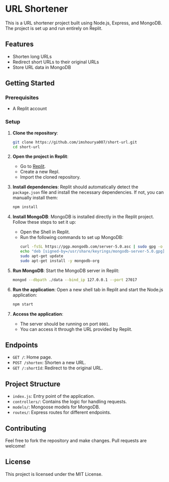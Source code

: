 # URL Shortener

This is a URL shortener project built using Node.js, Express, and MongoDB. The project is set up and run entirely on Replit.

## Features

- Shorten long URLs
- Redirect short URLs to their original URLs
- Store URL data in MongoDB

## Getting Started

### Prerequisites

- A Replit account

### Setup

1. **Clone the repository**:
    ```bash
    git clone https://github.com/imshourya007/short-url.git
    cd short-url
    ```

2. **Open the project in Replit**:
    - Go to [Replit](https://replit.com/).
    - Create a new Repl.
    - Import the cloned repository.

3. **Install dependencies**:
    Replit should automatically detect the `package.json` file and install the necessary dependencies. If not, you can manually install them:
    ```bash
    npm install
    ```

4. **Install MongoDB**:
    MongoDB is installed directly in the Replit project. Follow these steps to set it up:

    - Open the Shell in Replit.
    - Run the following commands to set up MongoDB:
        ```bash
        curl -fsSL https://pgp.mongodb.com/server-5.0.asc | sudo gpg -o /usr/share/keyrings/mongodb-server-5.0.gpg --dearmor
        echo "deb [signed-by=/usr/share/keyrings/mongodb-server-5.0.gpg] http://repo.mongodb.org/apt/ubuntu focal/mongodb-org/5.0 multiverse" | sudo tee /etc/apt/sources.list.d/mongodb-org-5.0.list
        sudo apt-get update
        sudo apt-get install -y mongodb-org
        ```

5. **Run MongoDB**:
    Start the MongoDB server in Replit:
    ```bash
    mongod --dbpath ./data --bind_ip 127.0.0.1 --port 27017
    ```

6. **Run the application**:
    Open a new shell tab in Replit and start the Node.js application:
    ```bash
    npm start
    ```

7. **Access the application**:
    - The server should be running on port `8001`.
    - You can access it through the URL provided by Replit.

## Endpoints

- `GET /`: Home page.
- `POST /shorten`: Shorten a new URL.
- `GET /:shortId`: Redirect to the original URL.

## Project Structure

- `index.js`: Entry point of the application.
- `controllers/`: Contains the logic for handling requests.
- `models/`: Mongoose models for MongoDB.
- `routes/`: Express routes for different endpoints.

## Contributing

Feel free to fork the repository and make changes. Pull requests are welcome!

## License

This project is licensed under the MIT License.

